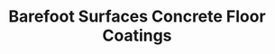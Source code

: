 ---
title: "Barefoot Surfaces Concrete Floor Coatings"
url: /gilbert/barefoot-surfaces-concrete-floor-coatings-east-redondo-drive/
shop: flooring
---